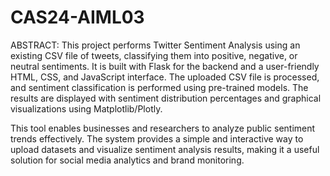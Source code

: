 # CAS24-AIML03

ABSTRACT:
This project performs Twitter Sentiment Analysis using an existing CSV file of tweets, classifying them into positive, negative, or neutral sentiments. It is built with Flask for the backend and a user-friendly HTML, CSS, and JavaScript interface. The uploaded CSV file is processed, and sentiment classification is performed using pre-trained models. The results are displayed with sentiment distribution percentages and graphical visualizations using Matplotlib/Plotly.

This tool enables businesses and researchers to analyze public sentiment trends effectively. The system provides a simple and interactive way to upload datasets and visualize sentiment analysis results, making it a useful solution for social media analytics and brand monitoring.








